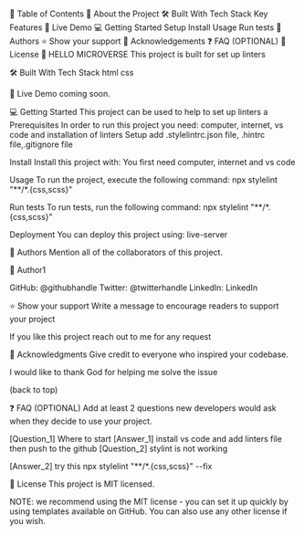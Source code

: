 📗 Table of Contents
📖 About the Project
🛠 Built With
Tech Stack
Key Features
🚀 Live Demo
💻 Getting Started
Setup
Install
Usage
Run tests
👥 Authors
⭐️ Show your support
🙏 Acknowledgements
❓ FAQ (OPTIONAL)
📝 License
📖 HELLO MICROVERSE
This project is built for set up linters 


🛠 Built With
Tech Stack
html
css

🚀 Live Demo
coming soon.


💻 Getting Started
This project can be used to help to set up linters a
Prerequisites
In order to run this project you need:
computer, internet, vs code and installation of linters
Setup add .stylelintrc.json file, .hintrc file,.gitignore file


Install
Install this project with:
You first need computer, internet and vs code 

Usage
To run the project, execute the following command:
npx stylelint "**/*.{css,scss}"  

Run tests
To run tests, run the following command:
npx stylelint "**/*.{css,scss}"  

Deployment
You can deploy this project using:
live-server

👥 Authors
Mention all of the collaborators of this project.

👤 Author1

GitHub: @githubhandle
Twitter: @twitterhandle
LinkedIn: LinkedIn



⭐️ Show your support
Write a message to encourage readers to support your project

If you like this project reach out to me for any request



🙏 Acknowledgments
Give credit to everyone who inspired your codebase.

I would like to thank God for helping me solve the issue

(back to top)

❓ FAQ (OPTIONAL)
Add at least 2 questions new developers would ask when they decide to use your project.

[Question_1]
Where to start
[Answer_1]
install vs code and add linters file then push to the github
[Question_2]
stylint is not working 

[Answer_2]
try this npx stylelint "**/*.{css,scss}" --fix


📝 License
This project is MIT licensed.

NOTE: we recommend using the MIT license - you can set it up quickly by using templates available on GitHub. You can also use any other license if you wish.
